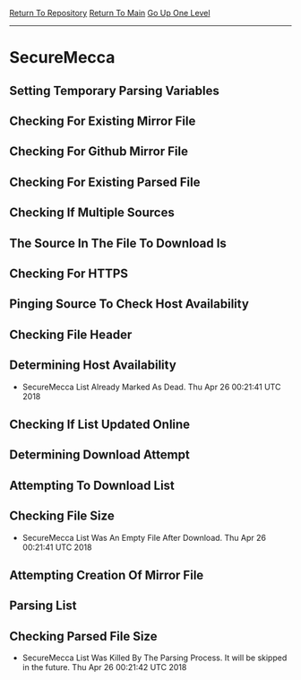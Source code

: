 [Return To Repository](https://github.com/deathbybandaid/piholeparser/)
[Return To Main](https://github.com/deathbybandaid/piholeparser/blob/master/RecentRunLogs/Mainlog.md)
[Go Up One Level](https://github.com/deathbybandaid/piholeparser/blob/master/RecentRunLogs/TopLevelScripts/30-Processing-Blacklists.md)
____________________________________
# SecureMecca
## Setting Temporary Parsing Variables
## Checking For Existing Mirror File
## Checking For Github Mirror File
## Checking For Existing Parsed File
## Checking If Multiple Sources
## The Source In The File To Download Is
## Checking For HTTPS
## Pinging Source To Check Host Availability
## Checking File Header
## Determining Host Availability
* SecureMecca List Already Marked As Dead. Thu Apr 26 00:21:41 UTC 2018
## Checking If List Updated Online
## Determining Download Attempt
## Attempting To Download List
## Checking File Size
* SecureMecca List Was An Empty File After Download. Thu Apr 26 00:21:41 UTC 2018
## Attempting Creation Of Mirror File
## Parsing List
## Checking Parsed File Size
* SecureMecca List Was Killed By The Parsing Process. It will be skipped in the future. Thu Apr 26 00:21:42 UTC 2018
